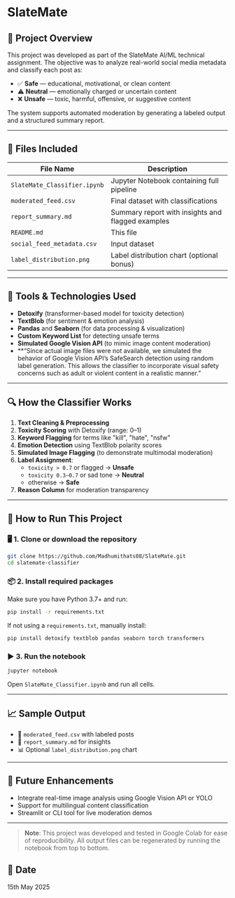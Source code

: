 # SlateMate

## 🧠 Project Overview

This project was developed as part of the SlateMate AI/ML technical assignment. The objective was to analyze real-world social media metadata and classify each post as:

- ✅ **Safe** — educational, motivational, or clean content  
- ⚠️ **Neutral** — emotionally charged or uncertain content  
- ❌ **Unsafe** — toxic, harmful, offensive, or suggestive content

The system supports automated moderation by generating a labeled output and a structured summary report.

---

## 📂 Files Included

| File Name               | Description |
|-------------------------|-------------|
| `SlateMate_Classifier.ipynb` | Jupyter Notebook containing full pipeline |
| `moderated_feed.csv`    | Final dataset with classifications |
| `report_summary.md`     | Summary report with insights and flagged examples |
| `README.md`             | This file |
| `social_feed_metadata.csv` | Input dataset |
| `label_distribution.png` | Label distribution chart (optional bonus) |

---

## 🔧 Tools & Technologies Used

- **Detoxify** (transformer-based model for toxicity detection)
- **TextBlob** (for sentiment & emotion analysis)
- **Pandas** and **Seaborn** (for data processing & visualization)
- **Custom Keyword List** for detecting unsafe terms
- **Simulated Google Vision API** (to mimic image content moderation)
- **“Since actual image files were not available, we simulated the behavior of Google Vision API’s SafeSearch detection using random label generation. This allows the classifier to incorporate visual safety concerns such as adult or violent content in a realistic manner.”

---

## 🔍 How the Classifier Works

1. **Text Cleaning & Preprocessing**
2. **Toxicity Scoring** with Detoxify (range: 0–1)
3. **Keyword Flagging** for terms like "kill", "hate", "nsfw"
4. **Emotion Detection** using TextBlob polarity scores
5. **Simulated Image Flagging** (to demonstrate multimodal moderation)
6. **Label Assignment**:
   - `toxicity > 0.7` or flagged → **Unsafe**
   - `toxicity 0.3–0.7` or sad tone → **Neutral**
   - otherwise → **Safe**
7. **Reason Column** for moderation transparency

---

## 🏁 How to Run This Project

### 🖥️ 1. Clone or download the repository
```bash
git clone https://github.com/Madhumithats08/SlateMate.git
cd slatemate-classifier
````

### 📦 2. Install required packages

Make sure you have Python 3.7+ and run:

```bash
pip install -r requirements.txt
```

If not using a `requirements.txt`, manually install:

```bash
pip install detoxify textblob pandas seaborn torch transformers
```

### ▶️ 3. Run the notebook

```bash
jupyter notebook
```

Open `SlateMate_Classifier.ipynb` and run all cells.

---

## 📈 Sample Output

* 📄 `moderated_feed.csv` with labeled posts
* 📝 `report_summary.md` for insights
* 📊 Optional `label_distribution.png` chart

---

## 🧠 Future Enhancements

* Integrate real-time image analysis using Google Vision API or YOLO
* Support for multilingual content classification
* Streamlit or CLI tool for live moderation demos

---

> **Note**: This project was developed and tested in Google Colab for ease of reproducibility. All output files can be regenerated by running the notebook from top to bottom.

## 📅 Date

15th May 2025


